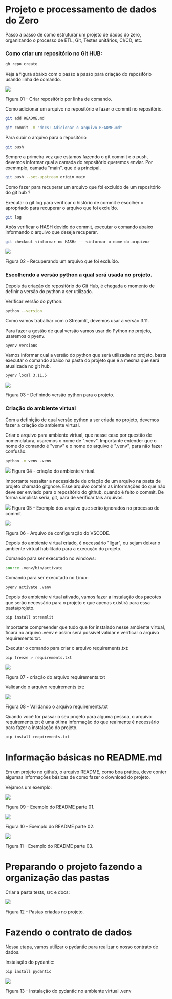 # Projeto e processamento de dados do Zero

Passo a passo de como estruturar um projeto de dados do zero, organizando o processo de ETL, Git, Testes unitários, CI/CD, etc.

### Como criar um repositório no Git HUB:

```bash
gh repo create
```
Veja a figura abaixo com o passo a passo para criação do repositório usando linha de comando.

![](pic/01%20-%20Criar%20repositório%20Git%20HUB.png)

Figura 01 - Criar repositório por linha de comando.

Como adicionar um arquivo no repositório e fazer o commit no repositório.

```bash
git add README.md
```

```bash
git commit -m "docs: Adicionar o arquivo README.md"
```

Para subir o arquivo para o repositório

```bash
git push
```

Sempre a primeira vez que estamos fazendo o git commit e o push, devemos informar qual a camada do repositório queremos enviar. Por exemmplo, camada "main", que é a principal.


```bash
git push --set-upstream origin main
```

Como fazer para recuperar um arquivo que foi excluído de um repositório do git hub ?

Executar o git log para verificar o histório de commit e escolher o apropriado para recuperar o arquivo que foi excluído.

```bash
git log
```

Após verificar o HASH devido do commit, executar o comando abaixo informando o arquivo que deseja recuperar.


```bash
git checkout <informar no HASH> -- <informar o nome do arquivo>
```

![](pic/02%20-%20recuperando%20arquivo%20excluído.png)

Figura 02 - Recuperando um arquivo que foi excluído.


### Escolhendo a versão python a qual será usada no projeto.

Depois da criação do repositório do Git Hub, é chegada o momento de definir a versão do python a ser utilizado.

Verificar versão do python:

```bash
python --version
```

Como vamos trabalhar com o Streamlit, devemos usar a versão 3.11.

Para fazer a gestão de qual versão vamos usar do Python no projeto, usaremos o pyenv.


```bash
pyenv versions
```

Vamos informar qual a versão do python que será utilizada no projeto, basta executar o comando abaixo na pasta do projeto que é a mesma que será atualizada no git hub.


```bash
pyenv local 3.11.5
```

![](pic/03%20-%20execução%20comandos%20pyenv%20definicao%20versao.png)

Figura 03 - Definindo versão python para o projeto.


### Criação do ambiente virtual

Com a definição de qual versão python a ser criada no projeto, devemos fazer a criação do ambiente virtual.

Criar o arquivo para ambiente virtual, que nesse caso por questão de nomenclatura, usaremos o nome de ".venv". Importante entender que o nome do comando é "venv" e o nome do arquivo é ".venv", para não fazer confusão.

```bash
python -m venv .venv
```
![](pic/04%20-%20criação%20ambiente%20virtual.png)
Figura 04 - criação do ambiente virtual.


Importante ressaltar a necessidade de criação de um arquivo na pasta de projeto chamado gitgnore. Esse arquivo contém as informações do que não deve ser enviado para o repositório do github, quando é feito o commit. De forma simplista seria, git, para de verificar tais arquivos.

![](pic/05%20-%20arquivo%20gitgnore.png)
Figura 05 - Exemplo dos arquivo que serão ignorados no processo de commit.


![](pic/06%20-%20arquivo%20configuração%20vscode%20settings%20json.png)

Figura 06 - Arquivo de configuração do VSCODE.


Depois do ambiente virtual criado, é necessário "ligar", ou sejam deixar o ambiente virtual habilitado para a execução do projeto.

Comando para ser executado no windows:

```bash
source .venv/bin/activate
```

Comando para ser executado no Linux:

```bash
pyenv activate .venv
```

Depois do ambiente virtual ativado, vamos fazer a instalação dos pacotes que serão necessário para o projeto e que apenas existirá para essa pasta\projeto.


```bash
pip install streamlit
```

Importante compreender que tudo que for instalado nesse ambiente virtual, ficará no arquivo .venv e assim será possível validar e verificar o arquivo requirements.txt.


Executar o comando para criar o arquivo requirements.txt:

```bash
pip freeze > requirements.txt
```

![](pic/07%20-%20pip%20freeze%20requirements.png)

Figura 07 - criação do arquivo requirements.txt


Validando o arquivo requirements txt:

![](pic/08%20-%20Validando%20arquivo%20requirements.png)

Figura 08 - Validando o arquivo requirements.txt


Quando vocẽ for passar o seu projeto para alguma pessoa, o arquivo requirements.txt é uma ótima informação do que realmente é necessário para fazer a instalação do projeto.

```bash
pip install requirements.txt
```

# Informação básicas no README.md 

Em um projeto no github, o arquivo README, como boa prática, deve conter algumas informações básicas de como fazer o download do projeto.

Vejamos um exemplo:


![](pic/09%20-%20Exemplo%20readme%20github%20parte01.png)

Figura 09 - Exemplo do README parte 01.

![](pic/10%20-%20Exemplo%20readme%20github%20parte02.png)

Figura 10 - Exemplo do README parte 02.


![](pic/11%20-%20Exemplo%20readme%20github%20parte03.png)

Figura 11 - Exemplo do README parte 03.


# Preparando o projeto fazendo a organização das pastas


Criar a pasta tests, src e docs:


![](pic/12%20-%20Pastas%20criadas%20no%20projeto.png)

Figura 12 - Pastas criadas no projeto.


# Fazendo o contrato de dados

Nessa etapa, vamos utilizar o pydantic para realizar o nosso contrato de dados.

Instalação do pydantic:

```bash
pip install pydantic
```
![](pic/13%20-%20pip%20install%20pydantic%20no%20ambiente%20virtual.png)

Figura 13 - Instalação do pydantic no ambiente virtual .venv














